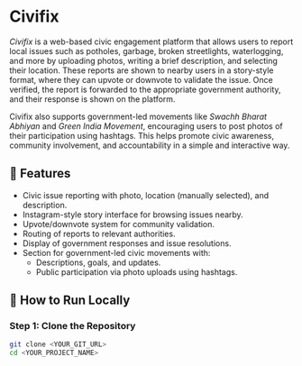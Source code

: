 # Civifix

*Civifix* is a web-based civic engagement platform that allows users to report local issues such as potholes, garbage, broken streetlights, waterlogging, and more by uploading photos, writing a brief description, and selecting their location. These reports are shown to nearby users in a story-style format, where they can upvote or downvote to validate the issue. Once verified, the report is forwarded to the appropriate government authority, and their response is shown on the platform.

Civifix also supports government-led movements like *Swachh Bharat Abhiyan* and *Green India Movement*, encouraging users to post photos of their participation using hashtags. This helps promote civic awareness, community involvement, and accountability in a simple and interactive way. 

## 🌟 Features  
- Civic issue reporting with photo, location (manually selected), and description.
- Instagram-style story interface for browsing issues nearby.
- Upvote/downvote system for community validation.
- Routing of reports to relevant authorities.
- Display of government responses and issue resolutions.
- Section for government-led civic movements with:
  - Descriptions, goals, and updates.
  - Public participation via photo uploads using hashtags.

## 🚀 How to Run Locally  
### **Step 1: Clone the Repository**  
```sh
git clone <YOUR_GIT_URL>
cd <YOUR_PROJECT_NAME>
